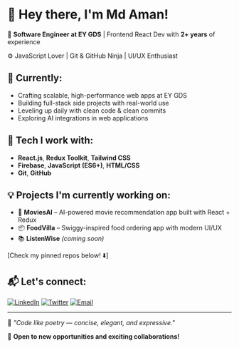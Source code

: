 # 👋 Hey there, I'm Md Aman!

🎯 **Software Engineer at EY GDS** | Frontend React Dev with **2+ years** of experience

⚙️ JavaScript Lover | Git & GitHub Ninja | UI/UX Enthusiast

## 🚀 Currently:
* Crafting scalable, high-performance web apps at EY GDS
* Building full-stack side projects with real-world use
* Leveling up daily with clean code & clean commits
* Exploring AI integrations in web applications

## 🧠 Tech I work with:
* **React.js**, **Redux Toolkit**, **Tailwind CSS**
* **Firebase**, **JavaScript (ES6+)**, **HTML/CSS**
* **Git**, **GitHub**

## 💡 Projects I'm currently working on:
* 🍿 **MoviesAI** – AI-powered movie recommendation app built with React + Redux
* 📦 **FoodVilla** – Swiggy-inspired food ordering app with modern UI/UX
* 📚 **ListenWise** *(coming soon)* 

[Check my pinned repos below! ⬇️]


## 📬 Let's connect:
[![LinkedIn](https://img.shields.io/badge/LinkedIn-0077B5?style=for-the-badge&logo=linkedin&logoColor=white)](https://www.linkedin.com/in/md-aman0109/)
[![Twitter](https://img.shields.io/badge/Twitter-1DA1F2?style=for-the-badge&logo=twitter&logoColor=white)](https://x.com/md_aman0109)
[![Email](https://img.shields.io/badge/Email-D14836?style=for-the-badge&logo=gmail&logoColor=white)](mailto:aman.md0109@gmail.com)

---

💭 *"Code like poetry — concise, elegant, and expressive."*

🌟 **Open to new opportunities and exciting collaborations!**
